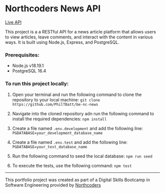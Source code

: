 # Northcoders News API

[Live API](https://be-nc-news-oovq.onrender.com/api)

This project is a a RESTful API for a news article platform that allows users to view articles, leave comments, and interact with the content in various ways. It is built using Node.js, Express, and PostgreSQL.

### Prerequisites:
- Node.js v18.19.1
- PostgreSQL 16.4

### To run this project locally:

1. Open your terminal and run the following command to clone the repository to your local machine:
`git clone https://github.com/PhilTBatt/be-nc-news`

2. Navigate into the cloned repository adn run the following command to install the required dependencies:
`npm install`

3. Create a file named `.env.development` and add the following line:
`PGDATABASE=your_development_database_name`

4. Create a file named `.env.test` and add the following line:
`PGDATABASE=your_test_database_name`

5. Run the following command to seed the local database:
`npm run seed`

6. To execute the tests, use the following command:
`npm test`

--- 

This portfolio project was created as part of a Digital Skills Bootcamp in Software Engineering provided by [Northcoders](https://northcoders.com/)
